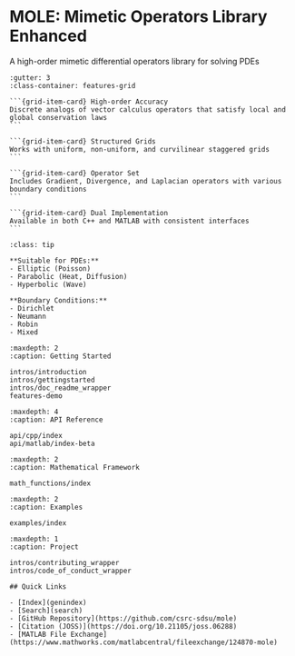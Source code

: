 # MOLE: Mimetic Operators Library Enhanced

<p class="lead text-center my-4">
A high-order mimetic differential operators library for solving PDEs
</p>

````{grid} 2
:gutter: 3
:class-container: features-grid

```{grid-item-card} High-order Accuracy
Discrete analogs of vector calculus operators that satisfy local and global conservation laws
```

```{grid-item-card} Structured Grids
Works with uniform, non-uniform, and curvilinear staggered grids
```

```{grid-item-card} Operator Set
Includes Gradient, Divergence, and Laplacian operators with various boundary conditions
```

```{grid-item-card} Dual Implementation
Available in both C++ and MATLAB with consistent interfaces
```
````

```{admonition} Key Capabilities
:class: tip

**Suitable for PDEs:**
- Elliptic (Poisson)
- Parabolic (Heat, Diffusion)
- Hyperbolic (Wave)

**Boundary Conditions:**
- Dirichlet
- Neumann
- Robin
- Mixed
```

```{toctree}
:maxdepth: 2
:caption: Getting Started

intros/introduction
intros/gettingstarted
intros/doc_readme_wrapper
features-demo
```

```{toctree}
:maxdepth: 4
:caption: API Reference

api/cpp/index
api/matlab/index-beta
```

```{toctree}
:maxdepth: 2
:caption: Mathematical Framework

math_functions/index
```

```{toctree}
:maxdepth: 2
:caption: Examples

examples/index
```

```{toctree}
:maxdepth: 1
:caption: Project

intros/contributing_wrapper
intros/code_of_conduct_wrapper
```

```{div} quick-links
## Quick Links

- [Index](genindex)
- [Search](search)
- [GitHub Repository](https://github.com/csrc-sdsu/mole)
- [Citation (JOSS)](https://doi.org/10.21105/joss.06288)
- [MATLAB File Exchange](https://www.mathworks.com/matlabcentral/fileexchange/124870-mole)
```